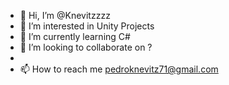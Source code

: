 - 👋 Hi, I’m @Knevitzzzz
- 👀 I’m interested in Unity Projects
- 🌱 I’m currently learning C#
- 💞️ I’m looking to collaborate on ?
- 
- 📫 How to reach me pedroknevitz71@gmail.com

<!---
Knevitzzzz/Knevitzzzz is a ✨ special ✨ repository because its `README.md` (this file) appears on your GitHub profile.
You can click the Preview link to take a look at your changes.
--->
